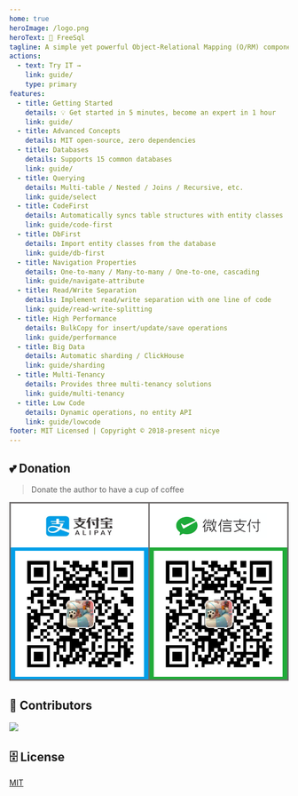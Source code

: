 ```yaml
---
home: true
heroImage: /logo.png
heroText: 🦄 FreeSql
tagline: A simple yet powerful Object-Relational Mapping (O/RM) component, supporting .NET Core 2.1+, .NET Framework 4.0+✨
actions:
  - text: Try IT →
    link: guide/
    type: primary
features:
  - title: Getting Started
    details: 💡 Get started in 5 minutes, become an expert in 1 hour
    link: guide/
  - title: Advanced Concepts
    details: MIT open-source, zero dependencies
  - title: Databases
    details: Supports 15 common databases
    link: guide/
  - title: Querying
    details: Multi-table / Nested / Joins / Recursive, etc.
    link: guide/select
  - title: CodeFirst
    details: Automatically syncs table structures with entity classes
    link: guide/code-first
  - title: DbFirst
    details: Import entity classes from the database
    link: guide/db-first
  - title: Navigation Properties
    details: One-to-many / Many-to-many / One-to-one, cascading
    link: guide/navigate-attribute
  - title: Read/Write Separation
    details: Implement read/write separation with one line of code
    link: guide/read-write-splitting
  - title: High Performance
    details: BulkCopy for insert/update/save operations
    link: guide/performance
  - title: Big Data
    details: Automatic sharding / ClickHouse
    link: guide/sharding
  - title: Multi-Tenancy
    details: Provides three multi-tenancy solutions
    link: guide/multi-tenancy
  - title: Low Code
    details: Dynamic operations, no entity API
    link: guide/lowcode
footer: MIT Licensed | Copyright © 2018-present nicye
---
```


## 💕 Donation

> Donate the author to have a cup of coffee

![](/barcode_x2.png)

## 👯 Contributors

<a href="https://contributors-img.web.app/image?repo=dotnetcore/FreeSql">
  <img src="https://contributors-img.web.app/image?repo=dotnetcore/FreeSql" />
</a>

## 🗄 License

[MIT](https://github.com/dotnetcore/FreeSql/blob/master/LICENSE)
